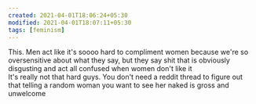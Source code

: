 ```yaml
---
created: 2021-04-01T18:06:24+05:30
modified: 2021-04-01T18:07:11+05:30
tags: [feminism]
---
```


 This. Men act like it's soooo hard to compliment women because we're so oversensitive about what they say, but they say shit that is obviously disgusting and act all confused when women don't like it  
It's really not that hard guys. You don't need a reddit thread to figure out that telling a random woman you want to see her naked is gross and unwelcome 
